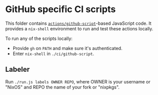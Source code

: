 # GitHub specific CI scripts

This folder contains [`actions/github-script`](https://github.com/actions/github-script)-based JavaScript code.
It provides a `nix-shell` environment to run and test these actions locally.

To run any of the scripts locally:

- Provide `gh` on `PATH` and make sure it's authenticated.
- Enter `nix-shell` in `./ci/github-script`.

## Labeler

Run `./run.js labels OWNER REPO`, where OWNER is your username or "NixOS" and REPO the name of your fork or "nixpkgs".
